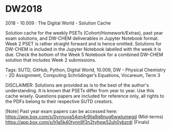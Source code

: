 # DW2018
2018 - 10.009 : The Digital World - Solution Cache 

Solution cache for the weekly PSETs (Cohort/Homework/Extras), past year exam solutions, and DW-CHEM deliverables in Jupyter Notebook format. 
Week 2 PSET is rather straight forward and is hence omitted.
Solutions for DW-CHEM is included in the Jupyter Notebook labelled with the week it is due.
Check the bottom of the Week 5 Notebook for a combined DW-CHEM solution that includes Week 2 submissions.

Tags: SUTD, GitHub, Python, Digital World, 10.009, DW - Physical Chemistry - 2D Assignment, Computing Schrödinger’s Equations, Vocareum, Term 3

DISCLAIMER: Solutions are provided as is to the best of the author's understanding. It is known that PSETs differ from year to year. Use this cache wisely. Questions papers are included for reference only, all rights to the PDFs belong to their respective SUTD creators.<br />

[Note] Past year exam papers can be accessed here:<br />
https://app.box.com/s/0ynnuya54qn4r9lia9q8nug6wwlumegd (Mid-terms)<br />
https://app.box.com/s/h1a5k40tynn9f3n2tyhpw52uh0ybzrdi (Finals)<br />

